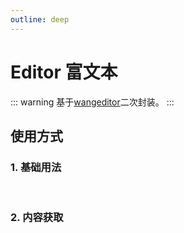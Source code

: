 ```yaml
---
outline: deep
---
```


# Editor 富文本

::: warning 基于[wangeditor](https://www.wangeditor.com/)二次封装。
:::

## 使用方式

### 1. 基础用法

<br />

<LSEditor ref="lsEditorRef" :upload-server="uploadServer" />

### 2. 内容获取
